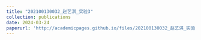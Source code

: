 ```yaml
---
title: "202100130032_赵艺淇_实验3"
collection: publications
date: 2024-03-24
paperurl: 'http://academicpages.github.io/files/202100130032_赵艺淇_实验3.pdf'
---
```

